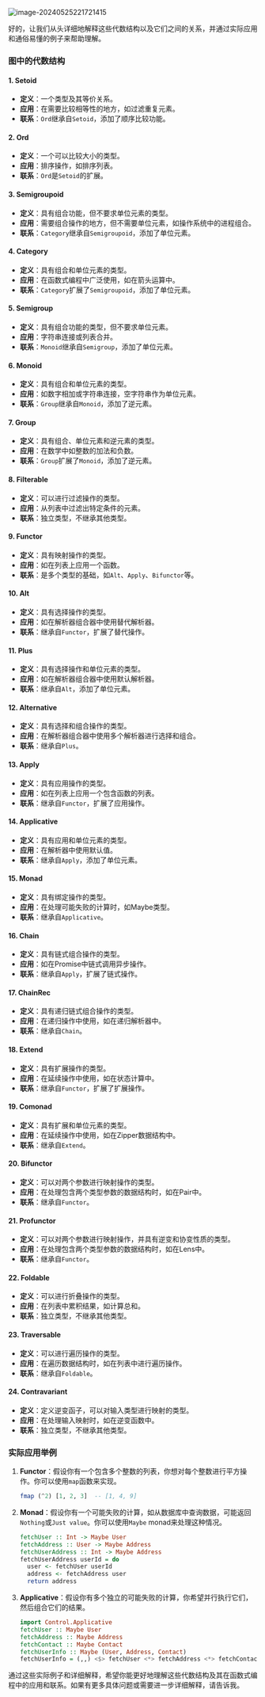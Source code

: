 



![image-20240525221721415](https://p.ipic.vip/tzorbw.png)

好的，让我们从头详细地解释这些代数结构以及它们之间的关系，并通过实际应用和通俗易懂的例子来帮助理解。

### 图中的代数结构

#### 1. **Setoid**
- **定义**：一个类型及其等价关系。
- **应用**：在需要比较相等性的地方，如过滤重复元素。
- **联系**：`Ord`继承自`Setoid`，添加了顺序比较功能。

#### 2. **Ord**
- **定义**：一个可以比较大小的类型。
- **应用**：排序操作，如排序列表。
- **联系**：`Ord`是`Setoid`的扩展。

#### 3. **Semigroupoid**
- **定义**：具有组合功能，但不要求单位元素的类型。
- **应用**：需要组合操作的地方，但不需要单位元素，如操作系统中的进程组合。
- **联系**：`Category`继承自`Semigroupoid`，添加了单位元素。

#### 4. **Category**
- **定义**：具有组合和单位元素的类型。
- **应用**：在函数式编程中广泛使用，如在箭头运算中。
- **联系**：`Category`扩展了`Semigroupoid`，添加了单位元素。

#### 5. **Semigroup**
- **定义**：具有组合功能的类型，但不要求单位元素。
- **应用**：字符串连接或列表合并。
- **联系**：`Monoid`继承自`Semigroup`，添加了单位元素。

#### 6. **Monoid**
- **定义**：具有组合和单位元素的类型。
- **应用**：如数字相加或字符串连接，空字符串作为单位元素。
- **联系**：`Group`继承自`Monoid`，添加了逆元素。

#### 7. **Group**
- **定义**：具有组合、单位元素和逆元素的类型。
- **应用**：在数学中如整数的加法和负数。
- **联系**：`Group`扩展了`Monoid`，添加了逆元素。

#### 8. **Filterable**
- **定义**：可以进行过滤操作的类型。
- **应用**：从列表中过滤出特定条件的元素。
- **联系**：独立类型，不继承其他类型。

#### 9. **Functor**
- **定义**：具有映射操作的类型。
- **应用**：如在列表上应用一个函数。
- **联系**：是多个类型的基础，如`Alt`、`Apply`、`Bifunctor`等。

#### 10. **Alt**
- **定义**：具有选择操作的类型。
- **应用**：如在解析器组合器中使用替代解析器。
- **联系**：继承自`Functor`，扩展了替代操作。

#### 11. **Plus**
- **定义**：具有选择操作和单位元素的类型。
- **应用**：如在解析器组合器中使用默认解析器。
- **联系**：继承自`Alt`，添加了单位元素。

#### 12. **Alternative**
- **定义**：具有选择和组合操作的类型。
- **应用**：在解析器组合器中使用多个解析器进行选择和组合。
- **联系**：继承自`Plus`。

#### 13. **Apply**
- **定义**：具有应用操作的类型。
- **应用**：如在列表上应用一个包含函数的列表。
- **联系**：继承自`Functor`，扩展了应用操作。

#### 14. **Applicative**
- **定义**：具有应用和单位元素的类型。
- **应用**：在解析器中使用默认值。
- **联系**：继承自`Apply`，添加了单位元素。

#### 15. **Monad**
- **定义**：具有绑定操作的类型。
- **应用**：在处理可能失败的计算时，如Maybe类型。
- **联系**：继承自`Applicative`。

#### 16. **Chain**
- **定义**：具有链式组合操作的类型。
- **应用**：如在Promise中链式调用异步操作。
- **联系**：继承自`Apply`，扩展了链式操作。

#### 17. **ChainRec**
- **定义**：具有递归链式组合操作的类型。
- **应用**：在递归操作中使用，如在递归解析器中。
- **联系**：继承自`Chain`。

#### 18. **Extend**
- **定义**：具有扩展操作的类型。
- **应用**：在延续操作中使用，如在状态计算中。
- **联系**：继承自`Functor`，扩展了扩展操作。

#### 19. **Comonad**
- **定义**：具有扩展和单位元素的类型。
- **应用**：在延续操作中使用，如在Zipper数据结构中。
- **联系**：继承自`Extend`。

#### 20. **Bifunctor**
- **定义**：可以对两个参数进行映射操作的类型。
- **应用**：在处理包含两个类型参数的数据结构时，如在Pair中。
- **联系**：继承自`Functor`。

#### 21. **Profunctor**
- **定义**：可以对两个参数进行映射操作，并具有逆变和协变性质的类型。
- **应用**：在处理包含两个类型参数的数据结构时，如在Lens中。
- **联系**：继承自`Functor`。

#### 22. **Foldable**
- **定义**：可以进行折叠操作的类型。
- **应用**：在列表中累积结果，如计算总和。
- **联系**：独立类型，不继承其他类型。

#### 23. **Traversable**
- **定义**：可以进行遍历操作的类型。
- **应用**：在遍历数据结构时，如在列表中进行遍历操作。
- **联系**：继承自`Foldable`。

#### 24. **Contravariant**
- **定义**：定义逆变函子，可以对输入类型进行映射的类型。
- **应用**：在处理输入映射时，如在逆变函数中。
- **联系**：独立类型，不继承其他类型。

### 实际应用举例

1. **Functor**：假设你有一个包含多个整数的列表，你想对每个整数进行平方操作。你可以使用`map`函数来实现。
   ```haskell
   fmap (^2) [1, 2, 3]  -- [1, 4, 9]
   ```

2. **Monad**：假设你有一个可能失败的计算，如从数据库中查询数据，可能返回`Nothing`或`Just value`。你可以使用`Maybe` monad来处理这种情况。
   ```haskell
   fetchUser :: Int -> Maybe User
   fetchAddress :: User -> Maybe Address
   fetchUserAddress :: Int -> Maybe Address
   fetchUserAddress userId = do
     user <- fetchUser userId
     address <- fetchAddress user
     return address
   ```

3. **Applicative**：假设你有多个独立的可能失败的计算，你希望并行执行它们，然后组合它们的结果。
   ```haskell
   import Control.Applicative
   fetchUser :: Maybe User
   fetchAddress :: Maybe Address
   fetchContact :: Maybe Contact
   fetchUserInfo :: Maybe (User, Address, Contact)
   fetchUserInfo = (,,) <$> fetchUser <*> fetchAddress <*> fetchContact
   ```

通过这些实际例子和详细解释，希望你能更好地理解这些代数结构及其在函数式编程中的应用和联系。如果有更多具体问题或需要进一步详细解释，请告诉我。